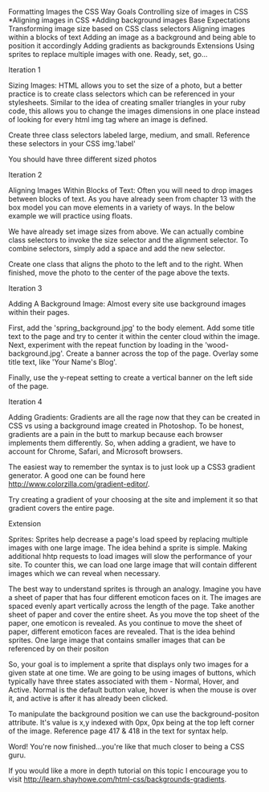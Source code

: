 Formatting Images the CSS Way
Goals
Controlling size of images in CSS *Aligning images in CSS *Adding background images
Base Expectations
Transforming image size based on CSS class selectors
Aligning images within a blocks of text
Adding an image as a background and being able to position it accordingly
Adding gradients as backgrounds
Extensions
Using sprites to replace multiple images with one.
Ready, set, go...

Iteration 1

Sizing Images: HTML allows you to set the size of a photo, but a better practice is to create class selectors which can be referenced in your stylesheets. Similar to the idea of creating smaller triangles in your ruby code, this allows you to change the images dimensions in one place instead of looking for every html img tag where an image is defined.

Create three class selectors labeled large, medium, and small. Reference these selectors in your CSS img.'label'

You should have three different sized photos

Iteration 2

Aligning Images Within Blocks of Text: Often you will need to drop images between blocks of text. As you have already seen from chapter 13 with the box model you can move elements in a variety of ways. In the below example we will practice using floats.

We have already set image sizes from above. We can actually combine class selectors to invoke the size selector and the alignment selector. To combine selectors, simply add a space and add the new selector.

Create one class that aligns the photo to the left and to the right. When finished, move the photo to the center of the page above the texts.

Iteration 3

Adding A Background Image: Almost every site use background images within their pages.

First, add the 'spring_background.jpg' to the body element. Add some title text to the page and try to center it within the center cloud within the image. Next, experiment with the repeat function by loading in the 'wood-background.jpg'. Create a banner across the top of the page. Overlay some title text, like 'Your Name's Blog'.

Finally, use the y-repeat setting to create a vertical banner on the left side of the page.

Iteration 4

Adding Gradients: Gradients are all the rage now that they can be created in CSS vs using a background image created in Photoshop. To be honest, gradients are a pain in the butt to markup because each browser implements them differently. So, when adding a gradient, we have to account for Chrome, Safari, and Microsoft browsers.

The easiest way to remember the syntax is to just look up a CSS3 gradient generator. A good one can be found here http://www.colorzilla.com/gradient-editor/.

Try creating a gradient of your choosing at the site and implement it so that gradient covers the entire page.

Extension

Sprites: Sprites help decrease a page's load speed by replacing multiple images with one large image. The idea behind a sprite is simple. Making additional hhtp requests to load images will slow the performance of your site. To counter this, we can load one large image that will contain different images which we can reveal when necessary.

The best way to understand sprites is through an analogy. Imagine you have a sheet of paper that has four different emoticon faces on it. The images are spaced evenly apart vertically across the length of the page. Take another sheet of paper and cover the entire sheet. As you move the top sheet of the paper, one emoticon is revealed. As you continue to move the sheet of paper, different emoticon faces are revealed. That is the idea behind sprites. One large image that contains smaller images that can be referenced by on their positon

So, your goal is to implement a sprite that displays only two images for a given state at one time. We are going to be using images of buttons, which typically have three states associated with them - Normal, Hover, and Active. Normal is the default button value, hover is when the mouse is over it, and active is after it has already been clicked.

To manipulate the background position we can use the background-positon attribute. It's value is x,y indexed with 0px, 0px being at the top left corner of the image. Reference page 417 & 418 in the text for syntax help.

Word! You're now finished...you're like that much closer to being a CSS guru.

If you would like a more in depth tutorial on this topic I encourage you to visit http://learn.shayhowe.com/html-css/backgrounds-gradients.